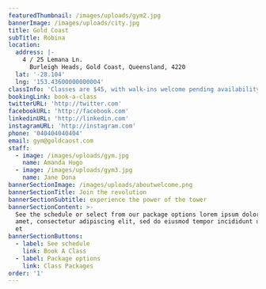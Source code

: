```yaml
---
featuredThumbnail: /images/uploads/gym2.jpg
bannerImage: /images/uploads/city.jpg
title: Gold Coast
subTitle: Robina
location:
  address: |-
    4 / 25 Lemana Ln.
      Burleigh Heads, Gold Coast, Queensland, 4220
  lat: '-28.104'
  lng: '153.43600000000004'
classInfo: 'Classes are $45, with walk-ins welcome pending availability.'
bookingLink: book-a-class
twitterURL: 'http://twitter.com'
facebookURL: 'http://facebook.com'
linkedinURL: 'http://linkedin.com'
instagramURL: 'http://instagram.com'
phone: '040404040404'
email: gym@goldcaost.com
staff:
  - image: /images/uploads/gym.jpg
    name: Amanda Hugo
  - image: /images/uploads/gym3.jpg
    name: Jane Dona
bannerSectionImage: /images/uploads/aboutwelcome.png
bannerSectionTitle: Join the revolution
bannerSectionSubtitle: experience the power of the tower
bannerSectionContent: >-
  See the schedule or select from our package options lorem ipsum dolor sit
  amet, consectetur adipiscing elit, sed do eiusmod tempor incididunt ut labore
  et
bannerSectionButtons:
  - label: See schedule
    link: Book A Class
  - label: Package options
    link: Class Packages
order: '1'
---
```


